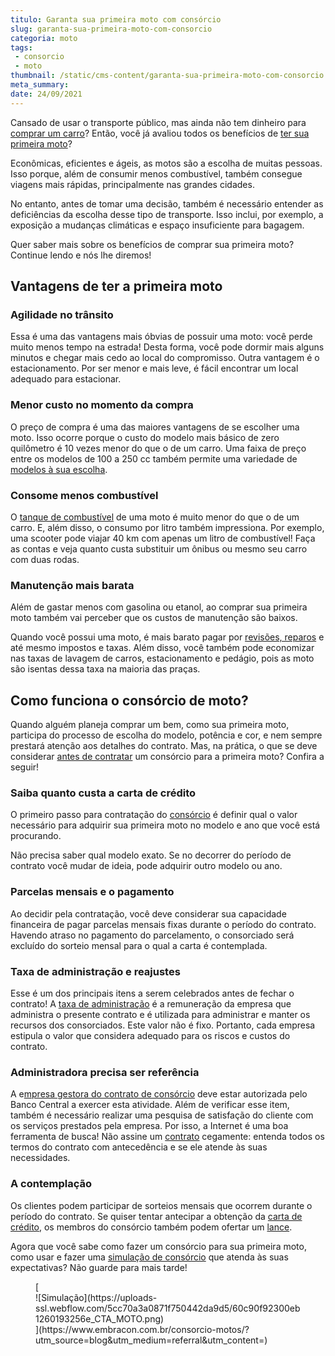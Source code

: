 ```yaml
---
titulo: Garanta sua primeira moto com consórcio
slug: garanta-sua-primeira-moto-com-consorcio
categoria: moto
tags:
 - consorcio
 - moto
thumbnail: /static/cms-content/garanta-sua-primeira-moto-com-consorcio.jpg
meta_summary: 
date: 24/09/2021
---
```

Cansado de usar o transporte público, mas ainda não tem dinheiro para [comprar um carro](https://www.embracon.com.br/blog/carro-ou-moto-qual-e-melhor-para-voce)? Então, você já avaliou todos os benefícios de [ter sua primeira moto](https://www.embracon.com.br/blog/5-vantagens-consorcio-de-moto)?

Econômicas, eficientes e ágeis, as motos são a escolha de muitas pessoas. Isso porque, além de consumir menos combustível, também consegue viagens mais rápidas, principalmente nas grandes cidades.

No entanto, antes de tomar uma decisão, também é necessário entender as deficiências da escolha desse tipo de transporte. Isso inclui, por exemplo, a exposição a mudanças climáticas e espaço insuficiente para bagagem.

Quer saber mais sobre os benefícios de comprar sua primeira moto? Continue lendo e nós lhe diremos!

Vantagens de ter a primeira moto 
---------------------------------

### Agilidade no trânsito 

Essa é uma das vantagens mais óbvias de possuir uma moto: você perde muito menos tempo na estrada! Desta forma, você pode dormir mais alguns minutos e chegar mais cedo ao local do compromisso. Outra vantagem é o estacionamento. Por ser menor e mais leve, é fácil encontrar um local adequado para estacionar.

### Menor custo no momento da compra 

O preço de compra é uma das maiores vantagens de se escolher uma moto. Isso ocorre porque o custo do modelo mais básico de zero quilômetro é 10 vezes menor do que o de um carro. Uma faixa de preço entre os modelos de 100 a 250 cc também permite uma variedade de [modelos à sua escolha](https://www.embracon.com.br/blog/motos-confira-os-modelos-mais-novos-do-mercado).

### Consome menos combustível 

O [tanque de combustível](https://www.embracon.com.br/blog/como-economizar-em-tempos-de-gasolina-tao-cara) de uma moto é muito menor do que o de um carro. E, além disso, o consumo por litro também impressiona. Por exemplo, uma scooter pode viajar 40 km com apenas um litro de combustível! Faça as contas e veja quanto custa substituir um ônibus ou mesmo seu carro com duas rodas.

### Manutenção mais barata 

Além de gastar menos com gasolina ou etanol, ao comprar sua primeira moto também vai perceber que os custos de manutenção são baixos.

Quando você possui uma moto, é mais barato pagar por [revisões, reparos](https://www.embracon.com.br/blog/saiba-qual-a-importancia-de-realizar-as-revisoes-regulares-do-carro) e até mesmo impostos e taxas. Além disso, você também pode economizar nas taxas de lavagem de carros, estacionamento e pedágio, pois as moto são isentas dessa taxa na maioria das praças.

Como funciona o consórcio de moto? 
-----------------------------------

Quando alguém planeja comprar um bem, como sua primeira moto, participa do processo de escolha do modelo, potência e cor, e nem sempre prestará atenção aos detalhes do contrato. Mas, na prática, o que se deve considerar [antes de contratar](https://www.embracon.com.br/blog/por-que-e-como-contratar-um-consorcio-da-embracon) um consórcio para a primeira moto? Confira a seguir!

### Saiba quanto custa a carta de crédito 

O primeiro passo para contratação do [consórcio](https://www.embracon.com.br/conhecaoconsorcio/o-que-e-consorcio) é definir qual o valor necessário para adquirir sua primeira moto no modelo e ano que você está procurando.

Não precisa saber qual modelo exato. Se no decorrer do período de contrato você mudar de ideia, pode adquirir outro modelo ou ano.

### Parcelas mensais e o pagamento 

Ao decidir pela contratação, você deve considerar sua capacidade financeira de pagar parcelas mensais fixas durante o período do contrato. Havendo atraso no pagamento do parcelamento, o consorciado será excluído do sorteio mensal para o qual a carta é contemplada.

### Taxa de administração e reajustes 

Esse é um dos principais itens a serem celebrados antes de fechar o contrato! A [taxa de administração](https://www.embracon.com.br/conhecaoconsorcio/o-que-e-taxa-de-administracao) é a remuneração da empresa que administra o presente contrato e é utilizada para administrar e manter os recursos dos consorciados. Este valor não é fixo. Portanto, cada empresa estipula o valor que considera adequado para os riscos e custos do contrato.

### Administradora precisa ser referência 

A e[mpresa gestora do contrato de consórcio](https://www.embracon.com.br/blog/como-escolher-uma-administradora-de-consorcio) deve estar autorizada pelo Banco Central a exercer esta atividade. Além de verificar esse item, também é necessário realizar uma pesquisa de satisfação do cliente com os serviços prestados pela empresa. Por isso, a Internet é uma boa ferramenta de busca! Não assine um [contrato](https://www.embracon.com.br/blog/o-que-e-necessario-avaliar-no-contrato-de-consorcio) cegamente: entenda todos os termos do contrato com antecedência e se ele atende às suas necessidades.

### A contemplação 

Os clientes podem participar de sorteios mensais que ocorrem durante o período do contrato. Se quiser tentar antecipar a obtenção da [carta de crédito](https://www.embracon.com.br/conhecaoconsorcio/o-que-e-carta-de-credito), os membros do consórcio também podem ofertar um [lance](https://www.embracon.com.br/conhecaoconsorcio/o-que-e-o-lance).

Agora que você sabe como fazer um consórcio para sua primeira moto, como usar e fazer uma [simulação de consórcio](https://www.embracon.com.br/consorcio) que atenda às suas expectativas? Não guarde para mais tarde!

<figure class="w-richtext-figure-type-image w-richtext-align-center">[<div>![Simulação](https://uploads-ssl.webflow.com/5cc70a3a0871f750442da9d5/60c90f92300eb1260193256e_CTA_MOTO.png)</div>](https://www.embracon.com.br/consorcio-motos/?utm_source=blog&utm_medium=referral&utm_content=)</figure>
